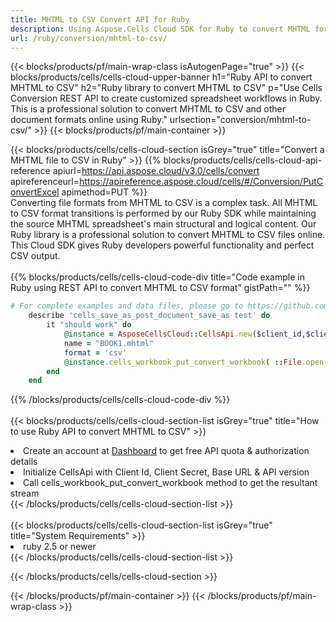 ```yaml
---
title: MHTML to CSV Convert API for Ruby 
description: Using Aspose.Cells Cloud SDK for Ruby to convert MHTML format file to CSV format file. 
url: /ruby/conversion/mhtml-to-csv/
---
```



{{< blocks/products/pf/main-wrap-class isAutogenPage="true" >}}
{{< blocks/products/cells/cells-cloud-upper-banner h1="Ruby API to convert MHTML to CSV" h2="Ruby library to convert MHTML to CSV" p="Use Cells Conversion REST API to create customized spreadsheet workflows in Ruby. This is a professional solution to convert MHTML to CSV and other document formats online using Ruby." urlsection="conversion/mhtml-to-csv/" >}}
{{< blocks/products/pf/main-container >}}

{{< blocks/products/cells/cells-cloud-section isGrey="true"  title="Convert a MHTML file to CSV in Ruby" >}}
{{% blocks/products/cells/cells-cloud-api-reference  apiurl=https://api.aspose.cloud/v3.0/cells/convert  apireferenceurl=https://apireference.aspose.cloud/cells/#/Conversion/PutConvertExcel  apimethod=PUT %}}
<br/>
Converting file formats from MHTML to CSV is a complex task. All MHTML to CSV format transitions is performed by our Ruby SDK while maintaining the source MHTML spreadsheet's main structural and logical content. Our Ruby library is a professional solution to convert MHTML to CSV files online. This Cloud SDK gives Ruby developers powerful functionality and perfect CSV output.
<br/>
<br/>
{{% blocks/products/cells/cells-cloud-code-div title="Code example in Ruby using REST API to convert MHTML to CSV format" gistPath="" %}}
 
```ruby
# For complete examples and data files, please go to https://github.com/aspose-cells-cloud/aspose-cells-cloud-ruby/
    describe 'cells_save_as_post_document_save_as test' do
        it "should work" do
            @instance = AsposeCellsCloud::CellsApi.new($client_id,$client_secret,"v3.0","https://api.aspose.cloud/")
            name = "BOOK1.mhtml"
            format = 'csv'
            @instance.cells_workbook_put_convert_workbook( ::File.open(File.expand_path("data/"+name),"r")  {|io| io.read(io.size) },{:format=>format})     
        end
    end
```
 
{{% /blocks/products/cells/cells-cloud-code-div  %}}
<br/>
<br/>
{{< blocks/products/cells/cells-cloud-section-list isGrey="true"  title="How to use Ruby API to convert  MHTML to CSV" >}}
<li>Create an account at <a href="https://dashboard.aspose.cloud/">Dashboard</a> to get free API quota & authorization details</li>
<li>Initialize CellsApi with Client Id, Client Secret, Base URL & API version</li>
<li>Call cells_workbook_put_convert_workbook method to get the resultant stream</li>
{{< /blocks/products/cells/cells-cloud-section-list >}}
<br/>
<br/>
{{< blocks/products/cells/cells-cloud-section-list isGrey="true"  title="System Requirements" >}}
<li>ruby 2.5 or newer</li>
{{< /blocks/products/cells/cells-cloud-section-list >}}

{{< /blocks/products/cells/cells-cloud-section >}}

{{< /blocks/products/pf/main-container >}}
{{< /blocks/products/pf/main-wrap-class >}}
